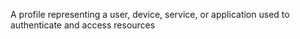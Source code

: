 A profile representing a user, device, service, or application used to authenticate and access resources
